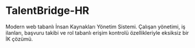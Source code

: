 # TalentBridge-HR
Modern web tabanlı İnsan Kaynakları Yönetim Sistemi. Çalışan yönetimi, iş ilanları, başvuru takibi ve rol tabanlı erişim kontrolü özellikleriyle eksiksiz bir İK çözümü.

